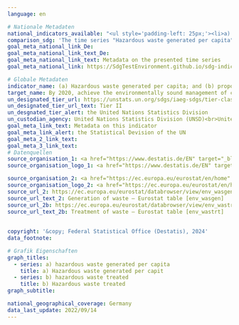 ```yaml
---
language: en    

# Nationale Metadaten    
national_indicators_available: "<ul style='padding-left: 25px;'><li>a) Hazardous waste generated per capita</li> <li> b) Hazardous waste treated</li></ul>"    
comparison_sdg: 'The time series "Hazardous waste generated per capita" is compliant with the UN metadata. The time series "Hazardous waste treated" provides additional information.'    
goal_meta_national_link_De: 
goal_meta_national_link_text_De: 
goal_meta_national_link_text: Metadata on the presented time series
goal_meta_national_link: https://SdgTestEnvironment.github.io/sdg-indicators/public/Meta/12.4.2.pdf    

# Globale Metadaten    
indicator_name: (a) Hazardous waste generated per capita; and (b) proportion of hazardous waste treated, by type of treatment    
target_name: By 2020, achieve the environmentally sound management of chemicals and all wastes throughout their life cycle, in accordance with agreed international frameworks, and significantly reduce their release to air, water and soil in order to minimize their adverse impacts on human health and the environment    
un_designated_tier_url: https://unstats.un.org/sdgs/iaeg-sdgs/tier-classification/    
un_designated_tier_url_text: Tier II    
un_desgnated_tier_alert: the United Nations Statistics Division    
un_custodian_agency: United Nations Statistics Division (UNSD)<br>United Nations Environment Programme (UNEP)    
goal_meta_link_text: Metadata on this indicator    
goal_meta_link_alert: the Statistical Devision of the UN    
goal_meta_2_link_text:     
goal_meta_3_link_text:         
# Datenquellen
source_organisation_1: <a href="https://www.destatis.de/EN" target="_blank"> Federal Statistical Office (Destatis) </a>
source_organisation_logo_1: <a href="https://www.destatis.de/EN" target="_blank"><img src="https://sdg-indikatoren.de/public/OrgImgEn/destatis.png" alt="Logo destatis" style="height:60px; width:148px"/></a>

source_organisation_2: <a href="https://ec.europa.eu/eurostat/en/home" target="_blank"> Statistical office of the European Union (Eurostat) </a>
source_organisation_logo_2: <a href="https://ec.europa.eu/eurostat/en/home" target="_blank"><img src="https://sdg-indikatoren.de/public/OrgImgEn/eurostat.png" alt="Logo eurostat" style="height:60px; width:148px"/></a>
source_url_2: https://ec.europa.eu/eurostat/databrowser/view/env_wasgen/default/table?lang=en
source_url_text_2: Generation of waste – Eurostat table [env_wasgen]
source_url_2b: https://ec.europa.eu/eurostat/databrowser/view/env_wastrt/default/table?lang=en
source_url_text_2b: Treatment of waste – Eurostat table [env_wastrt]
    
    
copyright: '&copy; Federal Statistical Office (Destatis), 2024'    
data_footnote:     

# Grafik Eigenschaften    
graph_titles:
  - series: a) hazardous waste generated per capita
    title: a) Hazardous waste generated per capit
  - series: b) hazardous waste treated
    title: b) Hazardous waste treated
graph_subtitle:     

national_geographical_coverage: Germany    
data_last_update: 2022/09/14    
---
```


<span></span>